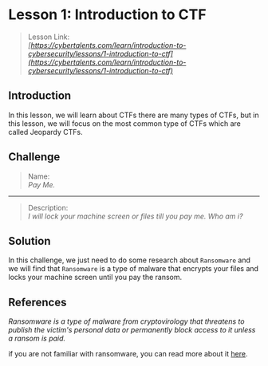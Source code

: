 # Lesson 1: Introduction to CTF

> Lesson Link:\
> *[https://cybertalents.com/learn/introduction-to-cybersecurity/lessons/1-introduction-to-ctf](https://cybertalents.com/learn/introduction-to-cybersecurity/lessons/1-introduction-to-ctf)*

## Introduction

In this lesson, we will learn about CTFs there are many types of CTFs, but in this lesson, we will focus on the most common type of CTFs which are called Jeopardy CTFs.

## Challenge

> Name:\
> *Pay Me.*

---

> Description:\
> *I will lock your machine screen or files till you pay me. Who am i?*

## Solution

In this challenge, we just need to do some research about `Ransomware` and we will find that `Ransomware` is a type of malware that encrypts your files and locks your machine screen until you pay the ransom.

## References

*Ransomware is a type of malware from cryptovirology that threatens to publish the victim's personal data or permanently block access to it unless a ransom is paid.*

if you are not familiar with ransomware, you can read more about it [here](https://en.wikipedia.org/wiki/Ransomware).
